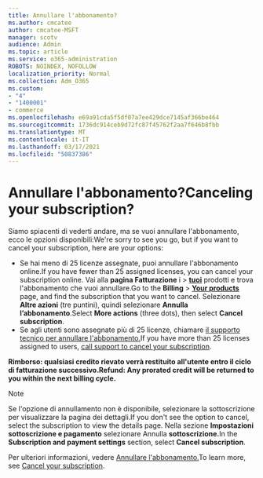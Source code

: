 ```yaml
---
title: Annullare l'abbonamento?
ms.author: cmcatee
author: cmcatee-MSFT
manager: scotv
audience: Admin
ms.topic: article
ms.service: o365-administration
ROBOTS: NOINDEX, NOFOLLOW
localization_priority: Normal
ms.collection: Adm_O365
ms.custom:
- "4"
- "1400001"
- commerce
ms.openlocfilehash: e69a91cda5f5df07a7ee429dce7145af366be464
ms.sourcegitcommit: 1736dc914ceb9d72fc87f45762f2aa7f646b8fbb
ms.translationtype: MT
ms.contentlocale: it-IT
ms.lasthandoff: 03/17/2021
ms.locfileid: "50837386"
---
```

# <a name="canceling-your-subscription"></a><span data-ttu-id="8dce5-102">Annullare l'abbonamento?</span><span class="sxs-lookup"><span data-stu-id="8dce5-102">Canceling your subscription?</span></span>

<span data-ttu-id="8dce5-103">Siamo spiacenti di vederti andare, ma se vuoi annullare l'abbonamento, ecco le opzioni disponibili:</span><span class="sxs-lookup"><span data-stu-id="8dce5-103">We're sorry to see you go, but if you want to cancel your subscription, here are your options:</span></span>
  
- <span data-ttu-id="8dce5-104">Se hai meno di 25 licenze assegnate, puoi annullare l'abbonamento online.</span><span class="sxs-lookup"><span data-stu-id="8dce5-104">If you have fewer than 25 assigned licenses, you can cancel your subscription online.</span></span> <span data-ttu-id="8dce5-105">Vai alla **pagina Fatturazione** i \> **[tuoi](https://go.microsoft.com/fwlink/p/?linkid=842054)** prodotti e trova l'abbonamento che vuoi annullare.</span><span class="sxs-lookup"><span data-stu-id="8dce5-105">Go to the **Billing** \> **[Your products](https://go.microsoft.com/fwlink/p/?linkid=842054)** page, and find the subscription that you want to cancel.</span></span> <span data-ttu-id="8dce5-106">Selezionare **Altre azioni** (tre puntini), quindi selezionare **Annulla l’abbonamento**.</span><span class="sxs-lookup"><span data-stu-id="8dce5-106">Select **More actions** (three dots), then select **Cancel subscription**.</span></span>
- <span data-ttu-id="8dce5-107">Se agli utenti sono assegnate più di 25 licenze, chiamare [il supporto tecnico per annullare l'abbonamento.](https://docs.microsoft.com/microsoft-365/admin/contact-support-for-business-products?view=o365-worldwide)</span><span class="sxs-lookup"><span data-stu-id="8dce5-107">If you have more than 25 licenses assigned to users, [call support to cancel your subscription](https://docs.microsoft.com/microsoft-365/admin/contact-support-for-business-products?view=o365-worldwide).</span></span>
  
<span data-ttu-id="8dce5-108">**Rimborso: qualsiasi credito rievato verrà restituito all'utente entro il ciclo di fatturazione successivo.**</span><span class="sxs-lookup"><span data-stu-id="8dce5-108">**Refund: Any prorated credit will be returned to you within the next billing cycle.**</span></span>

> [!NOTE]
> <span data-ttu-id="8dce5-109">Se l'opzione di annullamento non è disponibile, selezionare la sottoscrizione per visualizzare la pagina dei dettagli.</span><span class="sxs-lookup"><span data-stu-id="8dce5-109">If you don't see the option to cancel, select the subscription to view the details page.</span></span> <span data-ttu-id="8dce5-110">Nella sezione **Impostazioni sottoscrizione e pagamento** selezionare Annulla **sottoscrizione.**</span><span class="sxs-lookup"><span data-stu-id="8dce5-110">In the **Subscription and payment settings** section, select **Cancel subscription**.</span></span>

<span data-ttu-id="8dce5-111">Per ulteriori informazioni, vedere [Annullare l'abbonamento.](https://docs.microsoft.com/microsoft-365/commerce/subscriptions/cancel-your-subscription)</span><span class="sxs-lookup"><span data-stu-id="8dce5-111">To learn more, see [Cancel your subscription](https://docs.microsoft.com/microsoft-365/commerce/subscriptions/cancel-your-subscription).</span></span>
